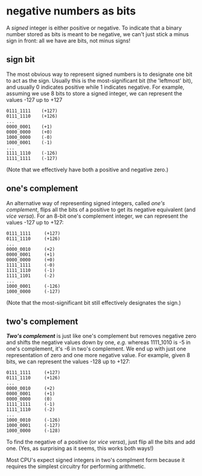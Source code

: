 # negative numbers as bits

A *signed* integer is either positive or negative. To indicate that a binary number stored as bits is meant to be negative, we can't just stick a minus sign in front: all we have are bits, not minus signs!

## sign bit

The most obvious way to represent signed numbers is to designate one bit to act as the sign. Usually this is the most-significant bit (the 'leftmost' bit), and usually 0 indicates positive while 1 indicates negative. For example, assuming we use 8 bits to store a signed integer, we can represent the values -127 up to +127 

```
0111_1111    (+127)
0111_1110    (+126)
...
0000_0001    (+1)
0000_0000    (+0)
1000_0000    (-0)
1000_0001    (-1)
...
1111_1110    (-126)
1111_1111    (-127)
```

(Note that we effectively have both a positive and negative zero.)

## one's complement

An alternative way of representing signed integers, called *one's complement*, flips all the bits of a positive to get its negative equivalent (and *vice versa*). For an 8-bit one's complement integer, we can represent the values -127 up to +127:

```
0111_1111     (+127)
0111_1110     (+126)
...
0000_0010     (+2)
0000_0001     (+1)
0000_0000     (+0)
1111_1111     (-0)
1111_1110     (-1)
1111_1101     (-2)
...
1000_0001     (-126)
1000_0000     (-127)
```

(Note that the most-significant bit still effectively designates the sign.)

## two's complement

***Two's complement*** is just like one's complement but removes negative zero and shifts the negative values down by one, *e.g.* whereas 1111_1010 is -5 in one's complement, it's -6 in two's complement. We end up with just one representation of zero and one more negative value. For example, given 8 bits, we can represent the values -128 up to +127:

```
0111_1111     (+127)
0111_1110     (+126)
...
0000_0010     (+2)
0000_0001     (+1)
0000_0000     (0)
1111_1111     (-1)
1111_1110     (-2)
...
1000_0010     (-126)
1000_0001     (-127)
1000_0000     (-128)
```

To find the negative of a positive (or *vice versa*), just flip all the bits and add one. (Yes, as surprising as it seems, this works both ways!)

Most CPU's expect signed integers in two's complment form because it requires the simplest circuitry for performing arithmetic.
